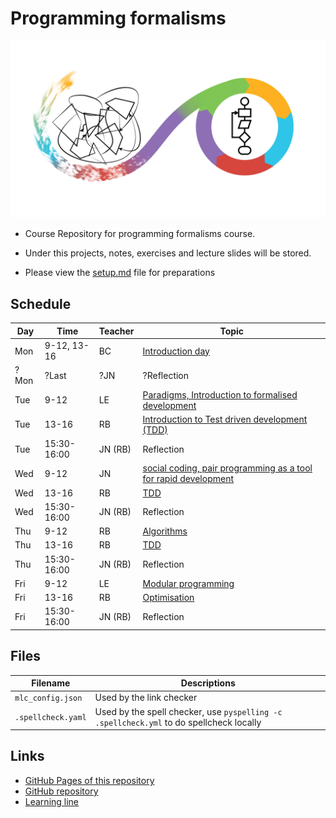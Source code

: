 # Programming formalisms

![](Formalism.png)

- Course Repository for programming formalisms course.
- Under this projects, notes, exercises and lecture slides will be stored.

- Please view the [setup.md](setup.md) file for preparations

## Schedule

Day | Time       | Teacher | Topic
----|------------|---------|----------------------------------------------------
Mon |9-12, 13-16 |BC       | [Introduction day](https://uppmax.github.io/programming_formalisms_intro/index.html)
?Mon|?Last       |?JN      | ?Reflection
Tue |9-12        |LE       | [Paradigms, Introduction to formalised development](DevelopmentDesign/README.md) 
Tue |13-16       |RB       | [Introduction to Test driven development (TDD)](tdd/README.md) 
Tue |15:30-16:00 |JN (RB)  | Reflection
Wed |9-12        |JN       | [social coding, pair programming as  a tool for rapid development](https://github.com/UPPMAX/programming_formalisms/tree/main/common-practices)
Wed |13-16       |RB       | [TDD](tdd/README.md)
Wed |15:30-16:00 |JN (RB)  | Reflection
Thu |9-12        |RB       | [Algorithms](https://uppsala.instructure.com/courses/69215/pages/introduction-to-algorithms-and-datastructures?module_item_id=502918)
Thu |13-16       |RB       | [TDD](tdd/README.md)
Thu |15:30-16:00 |JN (RB)  | Reflection
Fri |9-12        |LE       | [Modular programming](https://github.com/UPPMAX/programming_formalisms/blob/main/DevelopmentDesign/Modular_Programming.pdf)
Fri |13-16       |RB       | [Optimisation](optimisation/README.md)
Fri |15:30-16:00 |JN (RB)  | Reflection

## Files

Filename          |Descriptions
------------------|---------------------------------------------------------------------------------------
`mlc_config.json` |Used by the link checker
`.spellcheck.yaml`|Used by the spell checker, use `pyspelling -c .spellcheck.yml` to do spellcheck locally

## Links

 * [GitHub Pages of this repository](https://uppmax.github.io/programming_formalisms/)
 * [GitHub repository](https://github.com/UPPMAX/programming_formalisms)
 * [Learning line](learning_line.md)
